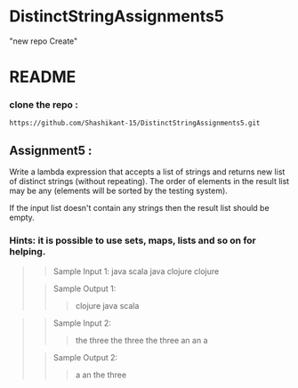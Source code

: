 # DistinctStringAssignments5
"new repo Create"

# README

### clone the repo :
```
https://github.com/Shashikant-15/DistinctStringAssignments5.git
```
## Assignment5 :
Write a lambda expression that accepts a list of strings and returns new list of distinct strings (without repeating). The order of elements in the result list may be any (elements will be sorted by the testing system).

If the input list doesn't contain any strings then the result list should be empty.

### Hints: it is possible to use sets, maps, lists and so on for helping.

>>Sample Input 1:
>> java scala java clojure clojure
> 
>> Sample Output 1:
>>> clojure java scala

>> Sample Input 2:
>>> the three the three the three an an a
> 
>> Sample Output 2:
>>> a an the three
